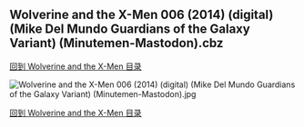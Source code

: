 ## Wolverine and the X-Men 006 (2014) (digital) (Mike Del Mundo Guardians of the Galaxy Variant) (Minutemen-Mastodon).cbz


[回到 Wolverine and the X-Men 目录](https://github.com/alicewish/markdown/blob/master/series/Wolverine-X-Men.md)


![Wolverine and the X-Men 006 (2014) (digital) (Mike Del Mundo Guardians of the Galaxy Variant) (Minutemen-Mastodon).jpg](https://wx1.sinaimg.cn/large/6a9fdecaly1fr0yoxgsdij21kw2ecaqm.jpg)

[回到 Wolverine and the X-Men 目录](https://github.com/alicewish/markdown/blob/master/series/Wolverine-X-Men.md)

